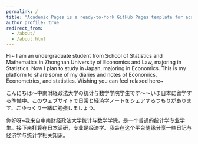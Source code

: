 ```yaml
---
permalink: /
title: "Academic Pages is a ready-to-fork GitHub Pages template for academic personal websites"
author_profile: true
redirect_from: 
  - /about/
  - /about.html
---
```


Hi~ I am an undergraduate student from School of Statistics and Mathematics in Zhongnan University of Economics and Law, majoring in Statistics. Now I plan to study in Japan, majoring in Economics. This is my platform to share some of my diaries and notes of Economics, Econometrics, and statistics. Wishing you can feel relaxed here~

こんにちは～中南財経政法大学の统计与数学学院学生です～～いま日本に留学する準備中。このウェブサイトで日常と経済学ノートをシェアするつもりがあります、ごゆっくり一緒に勉強しましょう。

你好呀~我来自中南财经政法大学统计与数学学院，是一个普通的统计学专业学生。接下来打算在日本读研，专业是经济学。我会在这个平台随缘分享一些日记与经济学与统计学相关知识。
